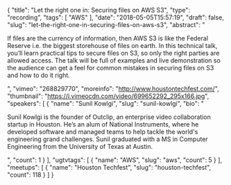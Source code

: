 {
  "title": "Let the right one in: Securing files on AWS S3",
  "type": "recording",
  "tags": [
    "AWS"
  ],
  "date": "2018-05-05T15:57:19",
  "draft": false,
  "slug": "let-the-right-one-in-securing-files-on-aws-s3",
  "abstract": "<p>If files are the currency of information, then AWS S3 is like the Federal Reserve i.e. the biggest storehouse of files on earth. In this technical talk, you’ll learn practical tips to secure files on S3, so only the right parties are allowed access. The talk will be full of examples and live demonstration so the audience can get a feel for common mistakes in securing files on S3 and how to do it right.</p>",
  "vimeo": "268829770",
  "moreinfo": "http://www.houstontechfest.com/",
  "thumbnail": "https://i.vimeocdn.com/video/699652292_295x166.jpg",
  "speakers": [
    {
      "name": "Sunil Kowlgi",
      "slug": "sunil-kowlgi",
      "bio": "<p>Sunil Kowlgi is the founder of Outclip, an enterprise video collaboration startup in Houston. He’s an alum of National Instruments, where he developed software and managed teams to help tackle the world's engineering grand challenges. Sunil graduated with a MS in Computer Engineering from the University of Texas at Austin.</p>",
      "count": 1
    }
  ],
  "ugtvtags": [
    {
      "name": "AWS",
      "slug": "aws",
      "count": 5
    }
  ],
  "meetups": [
    {
      "name": "Houston Techfest",
      "slug": "houston-techfest",
      "count": 118
    }
  ]
}